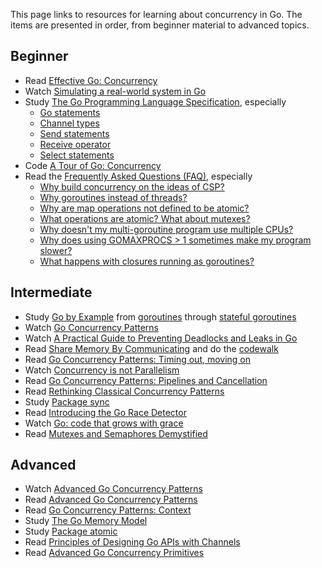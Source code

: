This page links to resources for learning about concurrency in Go.  The items are presented in order, from beginner material to advanced topics.

## Beginner
- Read [Effective Go: Concurrency](https://golang.org/doc/effective_go.html#concurrency)
- Watch [Simulating a real-world system in Go](https://www.dotconferences.com/2017/11/sameer-ajmani-simulating-a-real-world-system-in-go)
- Study [The Go Programming Language Specification](https://golang.org/ref/spec), especially
    - [Go statements](https://golang.org/ref/spec#Go_statements)
    - [Channel types](https://golang.org/ref/spec#Channel_types)
    - [Send statements](https://golang.org/ref/spec#Send_statements)
    - [Receive operator](https://golang.org/ref/spec#Receive_operator)
    - [Select statements](https://golang.org/ref/spec#Select_statements)
- Code [A Tour of Go: Concurrency](http://tour.golang.org/concurrency/1)
- Read the [Frequently Asked Questions (FAQ)](http://golang.org/doc/faq), especially
    - [Why build concurrency on the ideas of CSP?](http://golang.org/doc/faq#csp)
    - [Why goroutines instead of threads?](http://golang.org/doc/faq#goroutines)
    - [Why are map operations not defined to be atomic?](http://golang.org/doc/faq#atomic_maps)
    - [What operations are atomic? What about mutexes?](http://golang.org/doc/faq#What_operations_are_atomic_What_about_mutexes)
    - [Why doesn't my multi-goroutine program use multiple CPUs?](http://golang.org/doc/faq#Why_no_multi_CPU)
    - [Why does using GOMAXPROCS > 1 sometimes make my program slower?](http://golang.org/doc/faq#Why_GOMAXPROCS)
    - [What happens with closures running as goroutines?](http://golang.org/doc/faq#closures_and_goroutines)

## Intermediate
- Study [Go by Example](https://gobyexample.com) from [goroutines](https://gobyexample.com/goroutines) through [stateful goroutines](https://gobyexample.com/stateful-goroutines)
- Watch [Go Concurrency Patterns](https://talks.golang.org/2012/concurrency.slide#1)
- Watch [A Practical Guide to Preventing Deadlocks and Leaks in Go](https://www.youtube.com/watch?v=3EW1hZ8DVyw)
- Read [Share Memory By Communicating](http://blog.golang.org/share-memory-by-communicating) and do the [codewalk](http://golang.org/doc/codewalk/sharemem/)
- Read [Go Concurrency Patterns: Timing out, moving on](http://blog.golang.org/go-concurrency-patterns-timing-out-and)
- Watch [Concurrency is not Parallelism](http://talks.golang.org/2012/waza.slide#1)
- Read [Go Concurrency Patterns: Pipelines and Cancellation](http://blog.golang.org/pipelines)
- Read [Rethinking Classical Concurrency Patterns](https://github.com/golang/go/wiki/Go-Community-Slides#rethinking-classical-concurrency-patterns)
- Study [Package sync](https://golang.org/pkg/sync/)
- Read [Introducing the Go Race Detector](http://blog.golang.org/race-detector)
- Watch [Go: code that grows with grace](http://talks.golang.org/2012/chat.slide#1)
- Read [Mutexes and Semaphores Demystified](http://www.barrgroup.com/Embedded-Systems/How-To/RTOS-Mutex-Semaphore)

## Advanced
- Watch [Advanced Go Concurrency Patterns](http://blog.golang.org/advanced-go-concurrency-patterns)
- Read [Advanced Go Concurrency Patterns](http://talks.golang.org/2013/advconc.slide#1)
- Read [Go Concurrency Patterns: Context](http://blog.golang.org/context)
- Study [The Go Memory Model](https://golang.org/ref/mem)
- Study [Package atomic](https://golang.org/pkg/sync/atomic/)
- Read [Principles of Designing Go APIs with Channels](https://inconshreveable.com/07-08-2014/principles-of-designing-go-apis-with-channels/)
- Read [Advanced Go Concurrency Primitives](https://encore.dev/blog/advanced-go-concurrency)